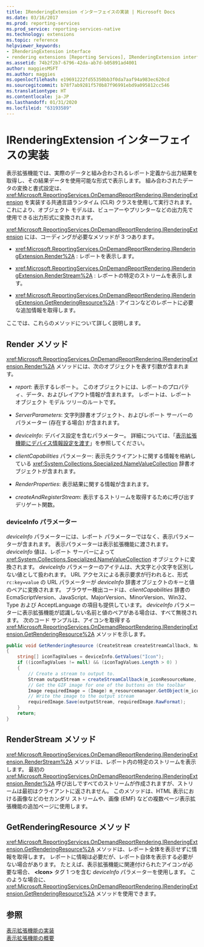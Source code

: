 ```yaml
---
title: IRenderingExtension インターフェイスの実装 | Microsoft Docs
ms.date: 03/16/2017
ms.prod: reporting-services
ms.prod_service: reporting-services-native
ms.technology: extensions
ms.topic: reference
helpviewer_keywords:
- IRenderingExtension interface
- rendering extensions [Reporting Services], IRenderingExtension interface
ms.assetid: 74b2f2b7-6796-42da-ab7d-b05891ad4001
author: maggiesMSFT
ms.author: maggies
ms.openlocfilehash: e19691222fd55350bb3f0da7aaf94a983ec620cd
ms.sourcegitcommit: b78f7ab9281f570b87f96991ebd9a095812cc546
ms.translationtype: HT
ms.contentlocale: ja-JP
ms.lasthandoff: 01/31/2020
ms.locfileid: "63193589"
---
```

# <a name="implementing-the-irenderingextension-interface"></a>IRenderingExtension インターフェイスの実装
  表示拡張機能では、実際のデータと組み合わされるレポート定義から出力結果を取得し、その結果データを使用可能な形式で表示します。 組み合わされたデータの変換と書式設定は、<xref:Microsoft.ReportingServices.OnDemandReportRendering.IRenderingExtension> を実装する共通言語ランタイム (CLR) クラスを使用して実行されます。 これにより、オブジェクト モデルは、ビューアーやプリンターなどの出力先で使用できる出力形式に変換されます。  
  
 <xref:Microsoft.ReportingServices.OnDemandReportRendering.IRenderingExtension> には、コーディングが必要なメソッドが 3 つあります。  
  
-   <xref:Microsoft.ReportingServices.OnDemandReportRendering.IRenderingExtension.Render%2A> : レポートを表示します。  
  
-   <xref:Microsoft.ReportingServices.OnDemandReportRendering.IRenderingExtension.RenderStream%2A> : レポートの特定のストリームを表示します。  
  
-   <xref:Microsoft.ReportingServices.OnDemandReportRendering.IRenderingExtension.GetRenderingResource%2A> : アイコンなどのレポートに必要な追加情報を取得します。  
  
 ここでは、これらのメソッドについて詳しく説明します。  
  
## <a name="render-method"></a>Render メソッド  
 <xref:Microsoft.ReportingServices.OnDemandReportRendering.IRenderingExtension.Render%2A> メソッドには、次のオブジェクトを表す引数が含まれます。  
  
-   *report*: 表示するレポート。 このオブジェクトには、レポートのプロパティ、データ、およびレイアウト情報が含まれます。 レポートは、レポート オブジェクト モデル ツリーのルートです。  
  
-   *ServerParameters*: 文字列辞書オブジェクト、およびレポート サーバーのパラメーター (存在する場合) が含まれます。  
  
-   *deviceInfo*: デバイス設定を含むパラメーター。 詳細については、「[表示拡張機能にデバイス情報設定を渡す](../../../reporting-services/report-server-web-service/net-framework/passing-device-information-settings-to-rendering-extensions.md)」を参照してください。  
  
-   *clientCapabilities* パラメーター: 表示先クライアントに関する情報を格納している <xref:System.Collections.Specialized.NameValueCollection> 辞書オブジェクトが含まれます。  
  
-   *RenderProperties*: 表示結果に関する情報が含まれます。  
  
-   *createAndRegisterStream*: 表示するストリームを取得するために呼び出すデリゲート関数。  
  
### <a name="deviceinfo-parameter"></a>deviceInfo パラメーター  
 *deviceInfo* パラメーターには、レポート パラメーターではなく、表示パラメーターが含まれます。 表示パラメーターは表示拡張機能に渡されます。 *deviceInfo* 値は、レポート サーバーによって <xref:System.Collections.Specialized.NameValueCollection> オブジェクトに変換されます。 *deviceInfo* パラメーターのアイテムは、大文字と小文字を区別しない値として扱われます。 URL アクセスによる表示要求が行われると、形式 `rc:key=value` の URL パラメーターが *deviceInfo* 辞書オブジェクトのキーと値のペアに変換されます。 ブラウザー検出コードは、*clientCapabilities* 辞書のEcmaScriptVersion、JavaScript、MajorVersion、MinorVersion、Win32、Type および AcceptLanguage の項目も提供しています。 *deviceInfo* パラメーターに表示拡張機能が認識しない名前と値のペアがある場合は、すべて無視されます。 次のコード サンプルは、アイコンを取得する <xref:Microsoft.ReportingServices.OnDemandReportRendering.IRenderingExtension.GetRenderingResource%2A> メソッドを示します。  
  
```csharp  
public void GetRenderingResource (CreateStream createStreamCallback, NameValueCollection deviceInfo)  
{  
    string[] iconTagValues = deviceInfo.GetValues("Icon");  
    if ((iconTagValues != null) && (iconTagValues.Length > 0) )  
    {  
        // Create a stream to output to.  
        Stream outputStream = createStreamCallback(m_iconResourceName, "gif", null, "image/gif", false);  
        // Get the GIF image for one of the buttons on the toolbar  
        Image requiredImage = (Image) m_resourcemanager.GetObject(m_iconResourceName  
        // Write the image to the output stream  
        requiredImage.Save(outputStream, requiredImage.RawFormat);  
    }  
    return;  
}  
```  
  
## <a name="renderstream-method"></a>RenderStream メソッド  
 <xref:Microsoft.ReportingServices.OnDemandReportRendering.IRenderingExtension.RenderStream%2A> メソッドは、レポート内の特定のストリームを表示します。 最初の <xref:Microsoft.ReportingServices.OnDemandReportRendering.IRenderingExtension.Render%2A> 呼び出しですべてのストリームが作成されますが、ストリームは最初はクライアントに返されません。 このメソッドは、HTML 表示における画像などのセカンダリ ストリームや、画像 (EMF) などの複数ページ表示拡張機能の追加ページに使用します。  
  
## <a name="getrenderingresource-method"></a>GetRenderingResource メソッド  
 <xref:Microsoft.ReportingServices.OnDemandReportRendering.IRenderingExtension.GetRenderingResource%2A> メソッドは、レポート全体を表示せずに情報を取得します。 レポートに情報は必要だが、レポート自体を表示する必要がない場合があります。 たとえば、表示拡張機能に関連付けられたアイコンが必要な場合、 **\<Icon>** タグ 1 つを含む *deviceInfo* パラメーターを使用します。 このような場合に、<xref:Microsoft.ReportingServices.OnDemandReportRendering.IRenderingExtension.GetRenderingResource%2A> メソッドを使用できます。  
  
## <a name="see-also"></a>参照  
 [表示拡張機能の実装](../../../reporting-services/extensions/rendering-extension/implementing-a-rendering-extension.md)   
 [表示拡張機能の概要](../../../reporting-services/extensions/rendering-extension/rendering-extensions-overview.md)  
  
  
